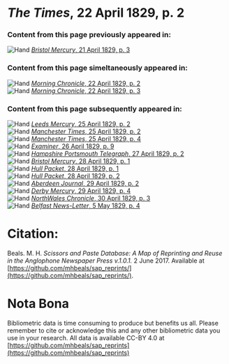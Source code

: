 # *The Times*, 22 April 1829, p. 2  
  
### Content from this page previously appeared in:  
![Hand](http://scissorsandpaste.net/wp-content/uploads/2017/06/smallhandpointer.png) [*Bristol Mercury*, 21 April 1829, p. 3](https://mhbeals.github.io/sap_html/Bristol-Mercury/Bristol-Mercury-21-April-1829-p-3)  
  
### Content from this page simeltaneously appeared in:  
![Hand](http://scissorsandpaste.net/wp-content/uploads/2017/06/smallhandpointer.png) [*Morning Chronicle*, 22 April 1829, p. 2](https://mhbeals.github.io/sap_html/Morning-Chronicle/Morning-Chronicle-22-April-1829-p-2)  
![Hand](http://scissorsandpaste.net/wp-content/uploads/2017/06/smallhandpointer.png) [*Morning Chronicle*, 22 April 1829, p. 3](https://mhbeals.github.io/sap_html/Morning-Chronicle/Morning-Chronicle-22-April-1829-p-3)  
  
### Content from this page subsequently appeared in:  
![Hand](http://scissorsandpaste.net/wp-content/uploads/2017/06/smallhandpointer.png) [*Leeds Mercury*, 25 April 1829, p. 2](https://mhbeals.github.io/sap_html/Leeds-Mercury/Leeds-Mercury-25-April-1829-p-2)  
![Hand](http://scissorsandpaste.net/wp-content/uploads/2017/06/smallhandpointer.png) [*Manchester Times*, 25 April 1829, p. 2](https://mhbeals.github.io/sap_html/Manchester-Times/Manchester-Times-25-April-1829-p-2)  
![Hand](http://scissorsandpaste.net/wp-content/uploads/2017/06/smallhandpointer.png) [*Manchester Times*, 25 April 1829, p. 4](https://mhbeals.github.io/sap_html/Manchester-Times/Manchester-Times-25-April-1829-p-4)  
![Hand](http://scissorsandpaste.net/wp-content/uploads/2017/06/smallhandpointer.png) [*Examiner*, 26 April 1829, p. 9](https://mhbeals.github.io/sap_html/Examiner/Examiner-26-April-1829-p-9)  
![Hand](http://scissorsandpaste.net/wp-content/uploads/2017/06/smallhandpointer.png) [*Hampshire Portsmouth Telegraph*, 27 April 1829, p. 2](https://mhbeals.github.io/sap_html/Hampshire-Portsmouth-Telegraph/Hampshire-Portsmouth-Telegraph-27-April-1829-p-2)  
![Hand](http://scissorsandpaste.net/wp-content/uploads/2017/06/smallhandpointer.png) [*Bristol Mercury*, 28 April 1829, p. 1](https://mhbeals.github.io/sap_html/Bristol-Mercury/Bristol-Mercury-28-April-1829-p-1)  
![Hand](http://scissorsandpaste.net/wp-content/uploads/2017/06/smallhandpointer.png) [*Hull Packet*, 28 April 1829, p. 1](https://mhbeals.github.io/sap_html/Hull-Packet/Hull-Packet-28-April-1829-p-1)  
![Hand](http://scissorsandpaste.net/wp-content/uploads/2017/06/smallhandpointer.png) [*Hull Packet*, 28 April 1829, p. 2](https://mhbeals.github.io/sap_html/Hull-Packet/Hull-Packet-28-April-1829-p-2)  
![Hand](http://scissorsandpaste.net/wp-content/uploads/2017/06/smallhandpointer.png) [*Aberdeen Journal*, 29 April 1829, p. 2](https://mhbeals.github.io/sap_html/Aberdeen-Journal/Aberdeen-Journal-29-April-1829-p-2)  
![Hand](http://scissorsandpaste.net/wp-content/uploads/2017/06/smallhandpointer.png) [*Derby Mercury*, 29 April 1829, p. 4](https://mhbeals.github.io/sap_html/Derby-Mercury/Derby-Mercury-29-April-1829-p-4)  
![Hand](http://scissorsandpaste.net/wp-content/uploads/2017/06/smallhandpointer.png) [*NorthWales Chronicle*, 30 April 1829, p. 3](https://mhbeals.github.io/sap_html/NorthWales-Chronicle/NorthWales-Chronicle-30-April-1829-p-3)  
![Hand](http://scissorsandpaste.net/wp-content/uploads/2017/06/smallhandpointer.png) [*Belfast News-Letter*, 5 May 1829, p. 4](https://mhbeals.github.io/sap_html/Belfast-News-Letter/Belfast-News-Letter-5-May-1829-p-4)  


# Citation: 

Beals. M. H. *Scissors and Paste Database: A Map of Reprinting and Reuse in the Anglophone Newspaper Press v.1.0.1.* 2 June 2017. Available at [https://github.com/mhbeals/sap_reprints/](https://github.com/mhbeals/sap_reprints/). 

# Nota Bona

Bibliometric data is time consuming to produce but benefits us all. Please remember to cite or acknowledge this and any other bibliometric data you use in your research. All data is available CC-BY 4.0 at [https://github.com/mhbeals/sap_reprints](https://github.com/mhbeals/sap_reprints)